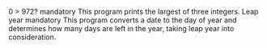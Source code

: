 0 > 972? mandatory This program prints the largest of three integers.
Leap year mandatory This program converts a date to the day of year and determines how many days are left in the year, taking leap year into consideration.
